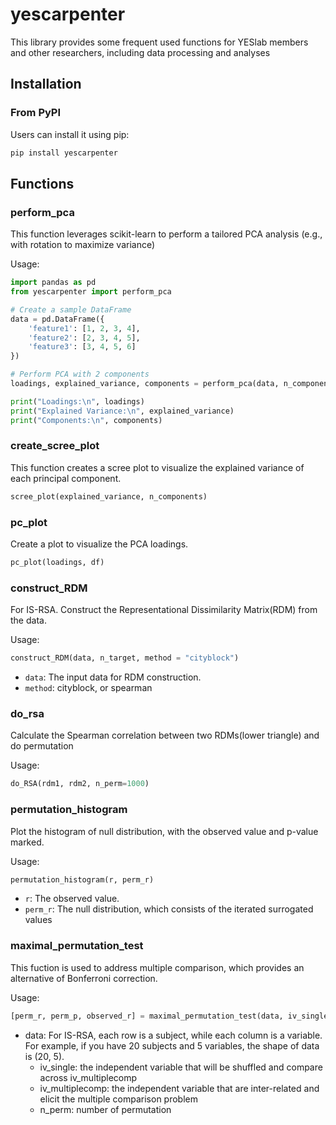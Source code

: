 # yescarpenter
This library provides some frequent used functions for YESlab members and other researchers, including data processing and analyses

## Installation

### From PyPI
Users can install it using pip:

```bash
pip install yescarpenter
```

## Functions

### perform_pca
This function leverages scikit-learn to perform a tailored PCA analysis (e.g., with rotation to maximize variance)

Usage:

```python
import pandas as pd
from yescarpenter import perform_pca

# Create a sample DataFrame
data = pd.DataFrame({
    'feature1': [1, 2, 3, 4],
    'feature2': [2, 3, 4, 5],
    'feature3': [3, 4, 5, 6]
})

# Perform PCA with 2 components
loadings, explained_variance, components = perform_pca(data, n_components=2)

print("Loadings:\n", loadings)
print("Explained Variance:\n", explained_variance)
print("Components:\n", components)
```

### create_scree_plot

This function creates a scree plot to visualize the explained variance of each principal component.

```python
scree_plot(explained_variance, n_components)
```

### pc_plot
Create a plot to visualize the PCA loadings.

```python
pc_plot(loadings, df)
```

### construct_RDM
For IS-RSA. Construct the Representational Dissimilarity Matrix(RDM) from the data.

Usage:

```python
construct_RDM(data, n_target, method = "cityblock")
```

- `data`: The input data for RDM construction.
- `method`: cityblock, or spearman

### do_rsa

Calculate the Spearman correlation between two RDMs(lower triangle) and do permutation

Usage:

```python        
do_RSA(rdm1, rdm2, n_perm=1000)
```

### permutation_histogram

Plot the histogram of null distribution, with the observed value and p-value marked.

Usage:

```python
permutation_histogram(r, perm_r)
```
- `r`: The observed value.
- `perm_r`: The null distribution, which consists of the iterated surrogated values

### maximal_permutation_test
This fuction is used to address multiple comparison, which provides an alternative of Bonferroni correction.


Usage:

```python
[perm_r, perm_p, observed_r] = maximal_permutation_test(data, iv_single, iv_multiplecomp, nperm)
```
- data: For IS-RSA, each row is a subject, while each column is a variable. \
        For example, if you have 20 subjects and 5 variables, the shape of data is (20, 5).
    - iv_single: the independent variable that will be shuffled and compare across iv_multiplecomp
    - iv_multiplecomp: the independent variable that are inter-related and elicit the multiple comparison problem
    - n_perm: number of permutation